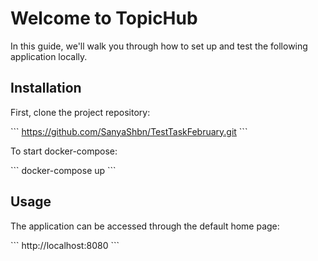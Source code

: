 # Welcome to TopicHub

In this guide, we'll walk you through how to set up and test the following application locally.

## Installation

First, clone the project repository:

\```
https://github.com/SanyaShbn/TestTaskFebruary.git
\```

To start docker-compose:

\```
docker-compose up
\```

## Usage

The application can be accessed through the default home page:

\```
http://localhost:8080
\```
